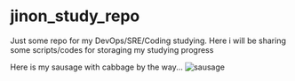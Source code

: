 # jinon_study_repo
Just some repo for my DevOps/SRE/Coding studying.
Here i will be sharing some scripts/codes for storaging my studying progress

Here is my sausage with cabbage by the way...
![sausage](https://github.com/jinnonn/jinon_study_repo/1658672697330.png?raw=true)
